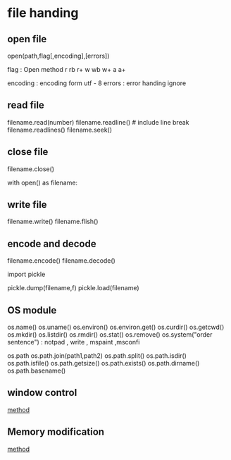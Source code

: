 # file handing
## open file
open(path,flag[,encoding],[errors])

flag : Open method
r  rb  r+  w  wb  w+  a  a+

encoding : encoding form  utf - 8
errors  : error handing ignore

## read file

filename.read(number)
filename.readline()  # include line break
filename.readlines()
filename.seek()

## close file
filename.close()

with open() as filename:


## write file

filename.write()
filename.flish()

## encode and decode

filename.encode()
filename.decode()


import pickle


pickle.dump(filename,f)
pickle.load(filename)


## OS module

os.name()
os.uname()
os.environ()
os.environ.get()
os.curdir()
os.getcwd()
os.mkdir()
os.listdir()
os.rmdir()
os.stat()
os.remove()
os.system("order sentence")  : notpad , write , mspaint ,msconfi 

os.path
os.path.join(path1,path2)
os.path.split()
os.path.isdir()
os.path.isfile()
os.path.getsize()
os.path.exists()
os.path.dirname()
os.path.basename()


## window control

[method](https://blog.csdn.net/qq_23934063/article/details/79584525)

## Memory modification

[method](https://www.cnblogs.com/pygo/p/12274652.html)
